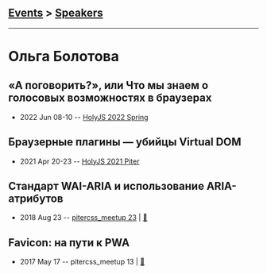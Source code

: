## [Events](../README.md) > [Speakers](../speakers.md)
---

# Ольга Болотова

## «А поговорить?», или Что мы знаем о голосовых возможностях в браузерах
- 2022 Jun 08-10 -- [HolyJS 2022 Spring](https://youtu.be/Sn2qdl-ieZM)    
## Браузерные плагины — убийцы Virtual DOM
- 2021 Apr 20-23 -- [HolyJS 2021 Piter](https://youtu.be/rfbUqJrmXf0)    
## Стандарт WAI-ARIA и использование ARIA-атрибутов
- 2018 Aug 23 -- [pitercss_meetup 23](https://www.youtube.com/watch?v=zYrqF6xbdoE)  | [:notebook:](https://pitercss.ru/23/pres/wai-aria/)  
## Favicon: на пути к PWA
- 2017 May 17 -- pitercss_meetup 13  | [:notebook:](https://pitercss.ru/13/pres/favicon/)  

